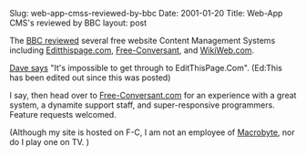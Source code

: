 Slug: web-app-cmss-reviewed-by-bbc
Date: 2001-01-20
Title: Web-App CMS's reviewed by BBC
layout: post

The <a href="http://www.bbc.co.uk/webwise/guides/easyweb/print.shtml">BBC reviewed</a> several free website Content Management Systems including <a href="http://www.editthispage.com">Editthispage.com</a>, <a href="http://www.free-conversant.com">Free-Conversant</a>, and <a href="http://www.wikiweb.com/">WikiWeb.com</a>.

<a href="http://scriptingnews.userland.com/backissues/2001/01/19">Dave says</a> &quot;It&#39;s impossible to get through to EditThisPage.Com&quot;. (Ed:This has been edited out since this was posted)

I say, then head over to <a href="http://www.free-conversant.com">Free-Conversant.com</a> for an experience with a great system, a dynamite support staff, and super-responsive programmers. Feature requests welcomed.

(Although my site is hosted on F-C, I am not an employee of <a href="http://macrobyteresources.com">Macrobyte</a>, nor do I play one on TV. )
